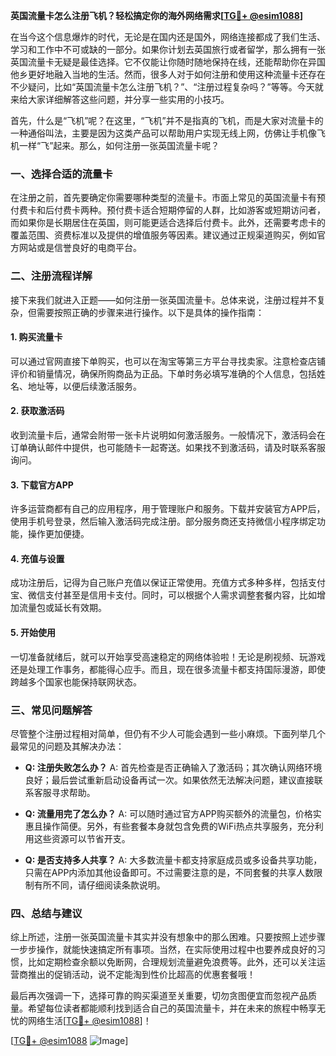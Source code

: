 **英国流量卡怎么注册飞机？轻松搞定你的海外网络需求[[TG💪+ @esim1088](https://t.me/s/esim1088)]**

在当今这个信息爆炸的时代，无论是在国内还是国外，网络连接都成了我们生活、学习和工作中不可或缺的一部分。如果你计划去英国旅行或者留学，那么拥有一张英国流量卡无疑是最佳选择。它不仅能让你随时随地保持在线，还能帮助你在异国他乡更好地融入当地的生活。然而，很多人对于如何注册和使用这种流量卡还存在不少疑问，比如“英国流量卡怎么注册飞机？”、“注册过程复杂吗？”等等。今天就来给大家详细解答这些问题，并分享一些实用的小技巧。

首先，什么是“飞机”呢？在这里，“飞机”并不是指真的飞机，而是大家对流量卡的一种通俗叫法，主要是因为这类产品可以帮助用户实现无线上网，仿佛让手机像飞机一样“飞”起来。那么，如何注册一张英国流量卡呢？

### 一、选择合适的流量卡

在注册之前，首先要确定你需要哪种类型的流量卡。市面上常见的英国流量卡有预付费卡和后付费卡两种。预付费卡适合短期停留的人群，比如游客或短期访问者，而如果你是长期居住在英国，则可能更适合选择后付费卡。此外，还需要考虑卡的覆盖范围、资费标准以及提供的增值服务等因素。建议通过正规渠道购买，例如官方网站或是信誉良好的电商平台。

### 二、注册流程详解

接下来我们就进入正题——如何注册一张英国流量卡。总体来说，注册过程并不复杂，但需要按照正确的步骤来进行操作。以下是具体的操作指南：

#### 1. 购买流量卡

可以通过官网直接下单购买，也可以在淘宝等第三方平台寻找卖家。注意检查店铺评价和销量情况，确保所购商品为正品。下单时务必填写准确的个人信息，包括姓名、地址等，以便后续激活服务。

#### 2. 获取激活码

收到流量卡后，通常会附带一张卡片说明如何激活服务。一般情况下，激活码会在订单确认邮件中提供，也可能随卡一起寄送。如果找不到激活码，请及时联系客服询问。

#### 3. 下载官方APP

许多运营商都有自己的应用程序，用于管理账户和服务。下载并安装官方APP后，使用手机号登录，然后输入激活码完成注册。部分服务商还支持微信小程序绑定功能，操作更加便捷。

#### 4. 充值与设置

成功注册后，记得为自己账户充值以保证正常使用。充值方式多种多样，包括支付宝、微信支付甚至是信用卡支付。同时，可以根据个人需求调整套餐内容，比如增加流量包或延长有效期。

#### 5. 开始使用

一切准备就绪后，就可以开始享受高速稳定的网络体验啦！无论是刷视频、玩游戏还是处理工作事务，都能得心应手。而且，现在很多流量卡都支持国际漫游，即使跨越多个国家也能保持联网状态。

### 三、常见问题解答

尽管整个注册过程相对简单，但仍有不少人可能会遇到一些小麻烦。下面列举几个最常见的问题及其解决办法：

- **Q: 注册失败怎么办？**
  A: 首先检查是否正确输入了激活码；其次确认网络环境良好；最后尝试重新启动设备再试一次。如果依然无法解决问题，建议直接联系客服寻求帮助。

- **Q: 流量用完了怎么办？**
  A: 可以随时通过官方APP购买额外的流量包，价格实惠且操作简便。另外，有些套餐本身就包含免费的WiFi热点共享服务，充分利用这些资源可以节省开支。

- **Q: 是否支持多人共享？**
  A: 大多数流量卡都支持家庭成员或多设备共享功能，只需在APP内添加其他设备即可。不过需要注意的是，不同套餐的共享人数限制有所不同，请仔细阅读条款说明。

### 四、总结与建议

综上所述，注册一张英国流量卡其实并没有想象中的那么困难。只要按照上述步骤一步步操作，就能快速搞定所有事项。当然，在实际使用过程中也要养成良好的习惯，比如定期检查余额以免断网，合理规划流量避免浪费等。此外，还可以关注运营商推出的促销活动，说不定能淘到性价比超高的优惠套餐哦！

最后再次强调一下，选择可靠的购买渠道至关重要，切勿贪图便宜而忽视产品质量。希望每位读者都能顺利找到适合自己的英国流量卡，并在未来的旅程中畅享无忧的网络生活[[TG💪+ @esim1088](https://t.me/s/esim1088)]！

[[TG💪+ @esim1088](https://t.me/s/esim1088) ![Image](https://i.postimg.cc/4NQfJmqS/Snipaste-2025-05-13-00-14-12.png)]